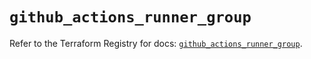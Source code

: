 # `github_actions_runner_group`

Refer to the Terraform Registry for docs: [`github_actions_runner_group`](https://registry.terraform.io/providers/integrations/github/6.2.0/docs/resources/actions_runner_group).
